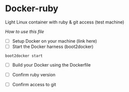 # Docker-ruby
Light Linux container with ruby &amp; git access (test machine)

*How to use this file*
- [ ] Setup Docker on your machine (link here)
- [ ] Start the Docker harness (boot2docker)
```ShellSession
boot2docker start
```
- [ ] Build your Docker using the Dockerfile 
- [ ] Confirm ruby version
- [ ] Confirm access to git

